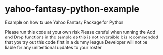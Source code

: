 # yahoo-fantasy-python-example
Example on how to use Yahoo Fantasy Package for Python

Please run this code at your own risk
Please careful when running the Add and Drop functions in the sample as this is not reversible
It is recommended that you try out this code first in a dummy league
Developer will not be liable for any unitentional updates to your roster
